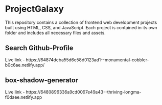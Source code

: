 # ProjectGalaxy
This repository contains a collection of frontend web development projects built using HTML, CSS, and JavaScript. Each project is contained in its own folder and includes all necessary files and assets.

<h2>Search Github-Profile</h2>
    Live link - https://64874dcba55d6e58d0123ad1--monumental-cobbler-b0c6ae.netlify.app/

<h2>box-shadow-generator</h2>
    Live link - https://6480896336a9cd0097e49a43--thriving-longma-f0daee.netlify.app
